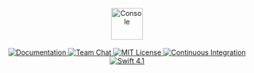 <p align="center">
    <img src="https://user-images.githubusercontent.com/1342803/36577130-48a9046c-1823-11e8-8ca6-36cc7b9a6ac4.png" height="64" alt="Console">
    <br>
    <br>
    <a href="https://docs.vapor.codes/3.0/console/getting-started/">
        <img src="http://img.shields.io/badge/read_the-docs-2196f3.svg" alt="Documentation">
    </a>
    <a href="http://vapor.team">
        <img src="https://img.shields.io/discord/431917998102675485.svg" alt="Team Chat">
    </a>
    <a href="LICENSE">
        <img src="http://img.shields.io/badge/license-MIT-brightgreen.svg" alt="MIT License">
    </a>
    <a href="https://circleci.com/gh/vapor/console">
        <img src="https://circleci.com/gh/vapor/console.svg?style=shield" alt="Continuous Integration">
    </a>
    <a href="https://swift.org">
        <img src="http://img.shields.io/badge/swift-4.1-brightgreen.svg" alt="Swift 4.1">
    </a>
</p>
